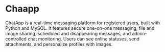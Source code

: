 # Chaapp
ChatApp is a real-time messaging platform for registered users, built with Python and MySQL. It features secure one-on-one messaging, file and image sharing, scheduled and disappearing messages, and admin-controlled chat monitoring. Users can see online statuses, send attachments, and personalize profiles with images.
